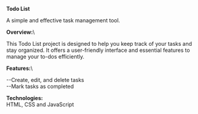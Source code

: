  **Todo List**

A simple and effective task management tool.

**Overview:**\

This Todo List project is designed to help you keep track of your tasks and stay organized. It offers a user-friendly interface and essential features to manage your to-dos efficiently.

**Features:**\

--Create, edit, and delete tasks\
--Mark tasks as completed

**Technologies:**\
HTML, CSS and JavaScript
